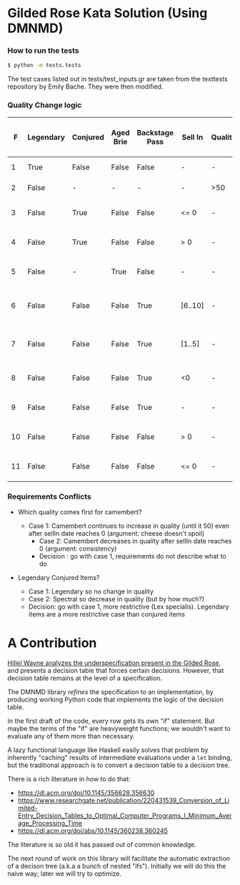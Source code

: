 # Gilded Rose Kata Solution (Using DMNMD)

### How to run the tests
```bash
$ python -m tests.tests
```
The test cases listed out in tests/test_inputs.gr are taken from the texttests repository by Emily Bache.
They were then modified.



### Quality Change logic
| F  | Legendary | Conjured | Aged Brie | Backstage Pass | Sell In | Quality | Delta Sell In (out) | Delta Quality (out) | # Category Name                        |
|----|-----------|----------|-----------|----------------|---------|---------|---------------------|---------------------|----------------------------------------|
| 1  | True      | False    | False     | False          | -       | -       | sellIn -1           | quality +0          | Legendary Items                        |
| 2  | False     | -        | -         | -              | -       | >50     | sellIn -1           | quality +0          | Quality = 50                           |
| 3  | False     | True     | False     | False          | <= 0    | -       | sellIn -1           | max(0 quality -4)   | Conjured (Expired)                     |
| 4  | False     | True     | False     | False          | > 0     | -       | sellIn -1           | max(0 quality -2)   | Conjured (Fresh)                       |
| 5  | False     | -        | True      | False          | -       | -       | sellIn -1           | max(0 quality +1)   | Aged Brie                              |
| 6  | False     | False    | False     | True           | [6..10] | -       | sellIn -1           | max(0 quality +2)   | Backstage Pass (<= 10 days to concert) |
| 7  | False     | False    | False     | True           | [1..5]  | -       | sellIn -1           | max(0 quality +3)   | Backstage Pass (<= 5 days to concert)  |
| 8  | False     | False    | False     | True           | <0      | -       | sellIn -1           | 0                   | Backstage Pass (Expired)               |
| 9  | False     | False    | False     | True           | -       | -       | sellIn -1           | max(0 quality +1)   | Backstage Pass (Fresh)                 |
| 10 | False     | False    | False     | False          | > 0     | -       | sellIn -1           | max(0 quality -1)   | "Normal" (Fresh)                       |
| 11 | False     | False    | False     | False          | <= 0    | -       | sellIn -1           | max(0 quality -2)   | "Normal" (Expired)                     |



### Requirements Conflicts

- Which quality comes first for camembert?
  	- Case 1: Camembert continues to increase in quality (until it 50) even after sellIn date reaches 0 (argument: cheese doesn't spoil)
  	  	- Case 2: Camembert decreases in quality after sellIn date reaches 0 (argument: consistency)
  	   - Decision : go with case 1, requirements do not describe what to do
  	
- Legendary Conjured Items?
  - Case 1: Legendary so no change in quality
  - Case 2: Spectral so decrease in quality (but by how much?)
  - Decision: go with case 1, more restrictive (Lex specialis). Legendary items are a more restrictive case than conjured items

# A Contribution

[Hillel Wayne analyzes the underspecification present in the Gilded Rose](https://www.hillelwayne.com/post/requirements/), and presents a decision table that forces certain decisions. However, that decision table remains at the level of a specification.

The DMNMD library _refines_ the specification to an implementation, by producing working Python code that implements the logic of the decision table.

In the first draft of the code, every row gets its own "if" statement. But maybe the terms of the "if" are heavyweight functions; we wouldn't want to evaluate any of them more than necessary.

A lazy functional language like Haskell easily solves that problem by inherently "caching" results of intermediate evaluations under a `let` binding, but the traditional approach is to convert a decision table to a decision tree.

There is a rich literature in how to do that:
- https://dl.acm.org/doi/10.1145/356628.356630
- https://www.researchgate.net/publication/220431539_Conversion_of_Limited-Entry_Decision_Tables_to_Optimal_Computer_Programs_I_Minimum_Average_Processing_Time
- https://dl.acm.org/doi/abs/10.1145/360238.360245

The literature is so old it has passed out of common knowledge.

The next round of work on this library will facilitate the automatic extraction of a decison tree (a.k.a a bunch of nested "ifs"). Initially we will do this the naive way; later we will try to optimize.




